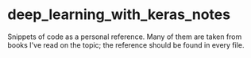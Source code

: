 # deep_learning_with_keras_notes
Snippets of code as a personal reference. Many of them are taken from books I've read on the topic; the reference should be found in every file. 
